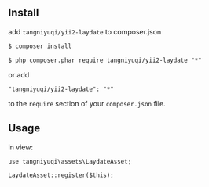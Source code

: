 ## Install

add `tangniyuqi/yii2-laydate` to composer.json

```sh
$ composer install
```

```
$ php composer.phar require tangniyuqi/yii2-laydate "*"
```

or add

```
"tangniyuqi/yii2-laydate": "*"
```

to the ```require``` section of your `composer.json` file.

## Usage

in view:

```
use tangniyuqi\assets\LaydateAsset;

LaydateAsset::register($this);

```